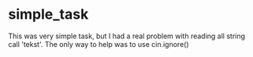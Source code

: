 # simple_task
This was very simple task, but I had a real problem with reading all string call 'tekst'.
The only way to help was to use cin.ignore()


